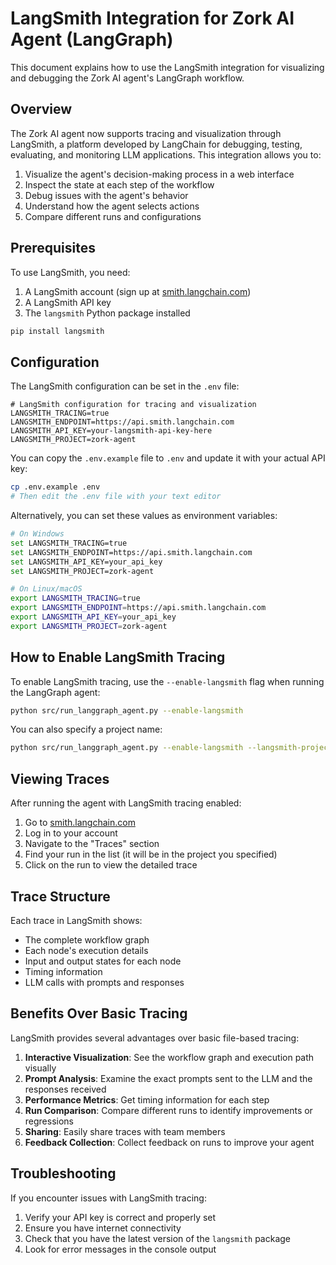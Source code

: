 # LangSmith Integration for Zork AI Agent (LangGraph)

This document explains how to use the LangSmith integration for visualizing and debugging the Zork AI agent's LangGraph workflow.

## Overview

The Zork AI agent now supports tracing and visualization through LangSmith, a platform developed by LangChain for debugging, testing, evaluating, and monitoring LLM applications. This integration allows you to:

1. Visualize the agent's decision-making process in a web interface
2. Inspect the state at each step of the workflow
3. Debug issues with the agent's behavior
4. Understand how the agent selects actions
5. Compare different runs and configurations

## Prerequisites

To use LangSmith, you need:

1. A LangSmith account (sign up at [smith.langchain.com](https://smith.langchain.com))
2. A LangSmith API key
3. The `langsmith` Python package installed

```bash
pip install langsmith
```

## Configuration

The LangSmith configuration can be set in the `.env` file:

```
# LangSmith configuration for tracing and visualization
LANGSMITH_TRACING=true
LANGSMITH_ENDPOINT=https://api.smith.langchain.com
LANGSMITH_API_KEY=your-langsmith-api-key-here
LANGSMITH_PROJECT=zork-agent
```

You can copy the `.env.example` file to `.env` and update it with your actual API key:

```bash
cp .env.example .env
# Then edit the .env file with your text editor
```

Alternatively, you can set these values as environment variables:

```bash
# On Windows
set LANGSMITH_TRACING=true
set LANGSMITH_ENDPOINT=https://api.smith.langchain.com
set LANGSMITH_API_KEY=your_api_key
set LANGSMITH_PROJECT=zork-agent

# On Linux/macOS
export LANGSMITH_TRACING=true
export LANGSMITH_ENDPOINT=https://api.smith.langchain.com
export LANGSMITH_API_KEY=your_api_key
export LANGSMITH_PROJECT=zork-agent
```

## How to Enable LangSmith Tracing

To enable LangSmith tracing, use the `--enable-langsmith` flag when running the LangGraph agent:

```bash
python src/run_langgraph_agent.py --enable-langsmith
```

You can also specify a project name:

```bash
python src/run_langgraph_agent.py --enable-langsmith --langsmith-project my-zork-project
```

## Viewing Traces

After running the agent with LangSmith tracing enabled:

1. Go to [smith.langchain.com](https://smith.langchain.com)
2. Log in to your account
3. Navigate to the "Traces" section
4. Find your run in the list (it will be in the project you specified)
5. Click on the run to view the detailed trace

## Trace Structure

Each trace in LangSmith shows:

- The complete workflow graph
- Each node's execution details
- Input and output states for each node
- Timing information
- LLM calls with prompts and responses

## Benefits Over Basic Tracing

LangSmith provides several advantages over basic file-based tracing:

1. **Interactive Visualization**: See the workflow graph and execution path visually
2. **Prompt Analysis**: Examine the exact prompts sent to the LLM and the responses received
3. **Performance Metrics**: Get timing information for each step
4. **Run Comparison**: Compare different runs to identify improvements or regressions
5. **Sharing**: Easily share traces with team members
6. **Feedback Collection**: Collect feedback on runs to improve your agent

## Troubleshooting

If you encounter issues with LangSmith tracing:

1. Verify your API key is correct and properly set
2. Ensure you have internet connectivity
3. Check that you have the latest version of the `langsmith` package
4. Look for error messages in the console output
